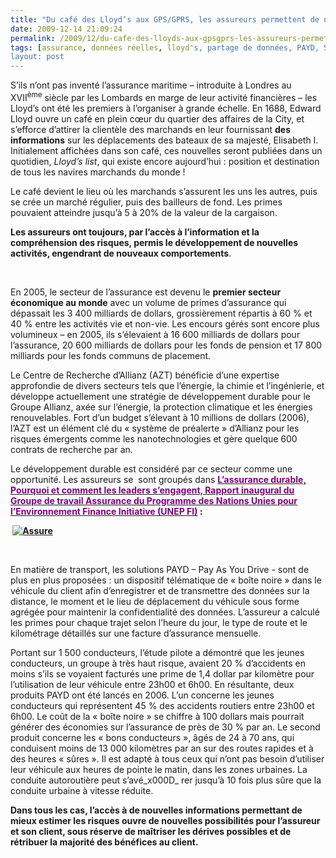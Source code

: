 ```yaml
---
title: "Du café des Lloyd’s aux GPS/GPRS, les assureurs permettent de nouveaux usages"
date: 2009-12-14 21:09:24
permalink: /2009/12/du-cafe-des-lloyds-aux-gpsgprs-les-assureurs-permettent-de-nouveaux-usages.html
tags: [assurance, données réelles, lloyd's, partage de données, PAYD, Service de mobilité, TIC]
layout: post
---
```


<p class="MsoNormal"><span>S’ils n’ont pas inventé l’assurance maritime – introduite à Londres au XVII<sup>ème</sup> siècle par les Lombards en marge de leur activité financières – les Lloyd’s ont été les premiers à l’organiser à grande échelle. En 1688, Edward Lloyd ouvre un café en plein cœur du quartier des affaires de la City, et s’efforce d’attirer la clientèle des marchands en leur fournissant <strong>des informations</strong> sur les déplacements des bateaux de sa majesté, Elisabeth I. Initialement affichées dans son café, ces nouvelles seront publiées dans un quotidien, <em>Lloyd’s list</em>, qui existe encore aujourd’hui : position et destination de tous les navires marchands du monde !</span></p> <p class="MsoNormal"><span></span></p> <p class="MsoNormal"><span>Le café devient le lieu où les marchands s’assurent les uns les autres, puis se crée un marché régulier, puis des bailleurs de fond. Les primes pouvaient atteindre jusqu’à 5 à 20% de la valeur de la cargaison.</span></p> <p class="MsoNormal"><span></span></p> <p class="MsoNormal"><strong><span>Les assureurs ont toujours, par l’accès à l’information et la compréhension des risques, permis le développement de nouvelles activités, engendrant de nouveaux comportements</span></strong><span>. </span></p> <p class="MsoNormal"><span></span></p>   <!--more-->  <p class="MsoNormal"><span></span> </p> <p class="MsoNormal"><span>En 2005, le secteur de l’assurance est devenu le <strong>premier secteur économique au monde</strong> avec un volume de primes d’assurance qui dépassait les 3 400 milliards de dollars, grossièrement répartis à 60 % et 40 % entre les activités vie et non-vie. Les encours gérés sont encore plus volumineux – en 2005, ils s’élevaient à 16 600 milliards de dollars pour l’assurance, 20 600 milliards de dollars pour les fonds de pension et 17 800 milliards pour les fonds communs de placement. </span></p> <p class="MsoNormal"><span></span></p> <p class="MsoNormal"><span>Le Centre de Recherche d’Allianz (AZT) bénéficie d’une expertise approfondie de divers secteurs tels que l’énergie, la chimie et l’ingénierie, et développe actuellement une stratégie de développement durable pour le Groupe Allianz, axée sur l’énergie, la protection climatique et les énergies renouvelables. Fort d’un budget s’élevant à 10 millions de dollars (2006), l’AZT est un élément clé du « système de préalerte » d’Allianz pour les risques émergents comme les nanotechnologies et gère quelque 600 contrats de recherche par an.</span></p> <p class="MsoNormal"><span></span></p> <p class="MsoNormal"><span>Le développement durable est considéré par ce secteur comme une opportunité. Les assureurs se<span>  </span>sont groupés dans <strong><a href="http://www.axa.com/lib/axa/uploads/docsdd/AXA_Unepfi_Insuring_for_Sustainability_vf.pdf"><font color="#800080">L’assurance durable, Pourquoi et comment les leaders s’engagent, Rapport inaugural du Groupe de travail Assurance du Programme des Nations Unies pour l’Environnement Finance Initiative (UNEP FI)</font></a> :</strong></span></p> <p class="MsoNormal"><span></span></p> <p class="MsoNormal"><strong><span> <a href="https://gabrielplassat.github.io/transportsdufutur/wp-content/uploads/sites/6/old/6a0120a66d2ad4970b0120a75026a8970b-pi.jpg"><img alt="Assure" border="0" class="asset asset-image at-xid-6a0120a66d2ad4970b0120a75026a8970b image-full " src="/wp-content/uploads/sites/6/old/6a0120a66d2ad4970b0120a75026a8970b-800wi.jpg" title="Assure" /></a> <br /></span></strong></p> <p class="MsoNormal"><span></span> </p> <p class="MsoNormal"><span>En matière de transport, les solutions PAYD – Pay As You Drive - sont de plus en plus proposées : un dispositif télématique de « boîte noire » dans le véhicule du client afin d’enregistrer et de transmettre des données sur la distance, le moment et le lieu de déplacement du véhicule sous forme agrégée pour maintenir la confidentialité des données. L’assureur a calculé les primes pour chaque trajet selon l’heure du jour, le type de route et le kilométrage détaillés sur une facture d’assurance mensuelle.</span></p> <p class="MsoNormal"><span>Portant sur 1 500 conducteurs, l’étude pilote a démontré que les jeunes conducteurs, un groupe à très haut risque, avaient 20 % d’accidents en moins s’ils se voyaient facturés une prime de 1,4 dollar par kilomètre pour l’utilisation de leur véhicule entre 23h00 et 6h00. En résultante, deux produits PAYD ont été lancés en 2006. L’un concerne les jeunes conducteurs qui représentent 45 % des accidents routiers entre 23h00 et 6h00. Le coût de la « boîte noire » se chiffre à 100 dollars mais pourrait générer des économies sur l’assurance de près de 30 % par an. Le second produit concerne les « bons conducteurs », âgés de 24 à 70 ans, qui conduisent moins de 13 000 kilomètres par an sur des routes rapides et à des heures « sûres ». Il est adapté à tous ceux qui n’ont pas besoin d’utiliser leur véhicule aux heures de pointe le matin, dans les zones urbaines. La conduite autoroutière peut s’avé_x000D_
rer jusqu’à 10 fois plus sûre que la conduite urbaine à vitesse réduite.</span></p> <p class="MsoNormal"><strong><span></span></strong></p> <p class="MsoNormal"><strong><span>Dans tous les cas, l’accès à de nouvelles informations permettant de mieux estimer les risques ouvre de nouvelles possibilités pour l’assureur et son client, sous réserve de maîtriser les dérives possibles et de rétribuer la majorité des bénéfices au client.</span></strong></p>
